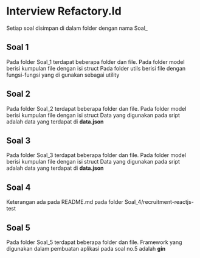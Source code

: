 # Interview Refactory.Id
Setiap soal disimpan di dalam folder dengan nama Soal_<no soal>

## Soal 1
Pada folder Soal_1 terdapat beberapa folder dan file.
Pada folder model berisi kumpulan file dengan isi struct
Pada folder utils berisi file dengan fungsi-fungsi yang di gunakan sebagai utility

## Soal 2
Pada folder Soal_2 terdapat beberapa folder dan file.
Pada folder model berisi kumpulan file dengan isi struct
Data yang digunakan pada sript adalah data yang terdapat di **data.json**

## Soal 3
Pada folder Soal_3 terdapat beberapa folder dan file.
Pada folder model berisi kumpulan file dengan isi struct
Data yang digunakan pada sript adalah data yang terdapat di **data.json**

## Soal 4
Keterangan ada pada README.md pada folder Soal_4/recruitment-reactjs-test

## Soal 5
Pada folder Soal_5 terdapat beberapa folder dan file.
Framework yang digunakan dalam pembuatan aplikasi pada soal no.5 adalah **gin**

